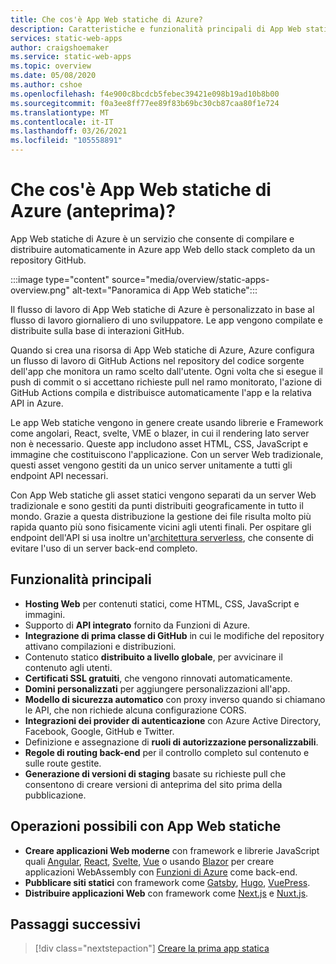 ```yaml
---
title: Che cos'è App Web statiche di Azure?
description: Caratteristiche e funzionalità principali di App Web statiche di Azure.
services: static-web-apps
author: craigshoemaker
ms.service: static-web-apps
ms.topic: overview
ms.date: 05/08/2020
ms.author: cshoe
ms.openlocfilehash: f4e900c8bcdcb5febec39421e098b19ad10b8b00
ms.sourcegitcommit: f0a3ee8ff77ee89f83b69bc30cb87caa80f1e724
ms.translationtype: MT
ms.contentlocale: it-IT
ms.lasthandoff: 03/26/2021
ms.locfileid: "105558891"
---
```

# <a name="what-is-azure-static-web-apps-preview"></a>Che cos'è App Web statiche di Azure (anteprima)?

App Web statiche di Azure è un servizio che consente di compilare e distribuire automaticamente in Azure app Web dello stack completo da un repository GitHub.

:::image type="content" source="media/overview/static-apps-overview.png" alt-text="Panoramica di App Web statiche":::

Il flusso di lavoro di App Web statiche di Azure è personalizzato in base al flusso di lavoro giornaliero di uno sviluppatore. Le app vengono compilate e distribuite sulla base di interazioni GitHub.

Quando si crea una risorsa di App Web statiche di Azure, Azure configura un flusso di lavoro di GitHub Actions nel repository del codice sorgente dell'app che monitora un ramo scelto dall'utente. Ogni volta che si esegue il push di commit o si accettano richieste pull nel ramo monitorato, l'azione di GitHub Actions compila e distribuisce automaticamente l'app e la relativa API in Azure.

Le app Web statiche vengono in genere create usando librerie e Framework come angolari, React, svelte, VME o blazer, in cui il rendering lato server non è necessario. Queste app includono asset HTML, CSS, JavaScript e immagine che costituiscono l'applicazione. Con un server Web tradizionale, questi asset vengono gestiti da un unico server unitamente a tutti gli endpoint API necessari.

Con App Web statiche gli asset statici vengono separati da un server Web tradizionale e sono gestiti da punti distribuiti geograficamente in tutto il mondo. Grazie a questa distribuzione la gestione dei file risulta molto più rapida quanto più sono fisicamente vicini agli utenti finali. Per ospitare gli endpoint dell'API si usa inoltre un'[architettura serverless](../azure-functions/functions-overview.md), che consente di evitare l'uso di un server back-end completo.

## <a name="key-features"></a>Funzionalità principali

- **Hosting Web** per contenuti statici, come HTML, CSS, JavaScript e immagini.
- Supporto di **API integrato** fornito da Funzioni di Azure.
- **Integrazione di prima classe di GitHub** in cui le modifiche del repository attivano compilazioni e distribuzioni.
- Contenuto statico **distribuito a livello globale**, per avvicinare il contenuto agli utenti.
- **Certificati SSL gratuiti**, che vengono rinnovati automaticamente.
- **Domini personalizzati** per aggiungere personalizzazioni all'app.
- **Modello di sicurezza automatico** con proxy inverso quando si chiamano le API, che non richiede alcuna configurazione CORS.
- **Integrazioni dei provider di autenticazione** con Azure Active Directory, Facebook, Google, GitHub e Twitter.
- Definizione e assegnazione di **ruoli di autorizzazione personalizzabili**.
- **Regole di routing back-end** per il controllo completo sul contenuto e sulle route gestite.
- **Generazione di versioni di staging** basate su richieste pull che consentono di creare versioni di anteprima del sito prima della pubblicazione.

## <a name="what-you-can-do-with-static-web-apps"></a>Operazioni possibili con App Web statiche

- **Creare applicazioni Web moderne** con framework e librerie JavaScript quali [Angular](getting-started.md?tabs=angular), [React](getting-started.md?tabs=react), [Svelte](/learn/modules/publish-app-service-static-web-app-api/), [Vue](getting-started.md?tabs=react) o usando [Blazor](https://dotnet.microsoft.com/apps/aspnet/web-apps/blazor) per creare applicazioni WebAssembly con [Funzioni di Azure](apis.md) come back-end.
- **Pubblicare siti statici** con framework come [Gatsby](publish-gatsby.md), [Hugo](publish-hugo.md), [VuePress](publish-vuepress.md).
- **Distribuire applicazioni Web** con framework come [Next.js](deploy-nextjs.md) e [Nuxt.js](deploy-nuxtjs.md).

## <a name="next-steps"></a>Passaggi successivi

> [!div class="nextstepaction"]
> [Creare la prima app statica](getting-started.md)